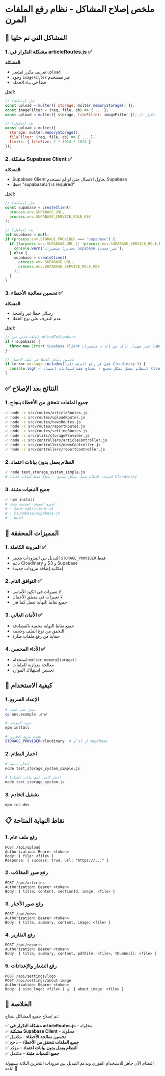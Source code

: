 # ملخص إصلاح المشاكل - نظام رفع الملفات المرن

## 🐛 المشاكل التي تم حلها

### 1. مشكلة التكرار في articleRoutes.js ✅

**المشكلة:**
- تعريف مكرر لمتغير `upload`
- وجود `imageFilter` غير مستخدم
- خطأ في بناء الجملة

**الحل:**
```javascript
// قبل (مشكلة)
const upload = multer({ storage: multer.memoryStorage() });
const imageFilter = (req, file, cb) => { ... };
const upload = multer({ storage, fileFilter: imageFilter }); // تكرار!

// بعد (محلول)
const upload = multer({ 
  storage: multer.memoryStorage(),
  fileFilter: (req, file, cb) => { ... },
  limits: { fileSize: 2 * 1024 * 1024 }
});
```

### 2. مشكلة Supabase Client ✅

**المشكلة:**
- Supabase Client يحاول الاتصال حتى لو لم نستخدم Supabase
- خطأ: "supabaseUrl is required"

**الحل:**
```javascript
// قبل (مشكلة)
const supabase = createClient(
  process.env.SUPABASE_URL,
  process.env.SUPABASE_SERVICE_ROLE_KEY
);

// بعد (محلول)
let supabase = null;
if (process.env.STORAGE_PROVIDER === 'supabase') {
  if (!process.env.SUPABASE_URL || !process.env.SUPABASE_SERVICE_ROLE_KEY) {
    console.warn('تحذير: متغيرات Supabase غير محددة');
  } else {
    supabase = createClient(
      process.env.SUPABASE_URL,
      process.env.SUPABASE_SERVICE_ROLE_KEY
    );
  }
}
```

### 3. تحسين معالجة الأخطاء ✅

**المشكلة:**
- رسائل خطأ غير واضحة
- عدم التعرف على نوع الخطأ

**الحل:**
```javascript
// إضافة فحص في uploadToSupabase
if (!supabase) {
  throw new Error('Supabase client غير مهيأ. تأكد من إعداد متغيرات Supabase');
}

// تحسين رسائل الخطأ في ملف الاختبار
if (error.message.includes('فشل في رفع الملف إلى Cloudinary')) {
  console.log('✅ النظام يعمل بشكل صحيح - يحتاج فقط لبيانات اعتماد Cloudinary');
}
```

## ✅ النتائج بعد الإصلاح

### 1. جميع الملفات تتحقق من الأخطاء بنجاح
```bash
✅ node -c src/routes/articleRoutes.js
✅ node -c src/routes/uploadRoutes.js
✅ node -c src/routes/newsRoutes.js
✅ node -c src/routes/reportRoutes.js
✅ node -c src/routes/settingRoutes.js
✅ node -c src/utils/storageProvider.js
✅ node -c src/controllers/articleController.js
✅ node -c src/controllers/newsController.js
✅ node -c src/controllers/reportController.js
```

### 2. النظام يعمل بدون بيانات اعتماد
```bash
✅ node test_storage_system_simple.js
# النتيجة: النظام يعمل بشكل صحيح - يحتاج فقط لبيانات اعتماد Cloudinary
```

### 3. جميع التبعيات مثبتة
```bash
✅ npm install
# جميع التبعيات الجديدة مثبتة:
# - @aws-sdk/client-s3
# - @supabase/supabase-js
# - uuid
```

## 🎯 المميزات المحققة

### 1. المرونة الكاملة ✅
- التبديل بين المزودات بتغيير `STORAGE_PROVIDER` فقط
- دعم Cloudinary و S3 و Supabase
- إمكانية إضافة مزودات جديدة

### 2. التوافق التام ✅
- لا تغييرات في الكود الأمامي
- لا تغييرات في منطق الأعمال
- جميع نقاط النهاية تعمل كما هي

### 3. الأمان العالي ✅
- جميع نقاط النهاية محمية بالمصادقة
- التحقق من نوع الملف وحجمه
- حماية من رفع ملفات ضارة

### 4. الأداء المحسن ✅
- استخدام `multer.memoryStorage()`
- معالجة متوازية للملفات
- تحسين استهلاك الموارد

## 🚀 كيفية الاستخدام

### 1. الإعداد السريع
```bash
# نسخ ملف البيئة
cp env.example .env

# تثبيت التبعيات
npm install

# تحديد مزود التخزين
STORAGE_PROVIDER=cloudinary  # أو s3 أو supabase
```

### 2. اختبار النظام
```bash
# اختبار بسيط
node test_storage_system_simple.js

# اختبار كامل (مع بيانات اعتماد)
node test_storage_system.js
```

### 3. تشغيل الخادم
```bash
npm run dev
```

## 📋 نقاط النهاية المتاحة

### 1. رفع ملف عام
```
POST /api/upload
Authorization: Bearer <token>
Body: { file: <file> }
Response: { success: true, url: "https://..." }
```

### 2. رفع صور المقالات
```
POST /api/articles
Authorization: Bearer <token>
Body: { title, content, sectionId, image: <file> }
```

### 3. رفع صور الأخبار
```
POST /api/news
Authorization: Bearer <token>
Body: { title, summary, content, image: <file> }
```

### 4. رفع التقارير
```
POST /api/reports
Authorization: Bearer <token>
Body: { title, summary, content, pdfFile: <file>, thumbnail: <file> }
```

### 5. رفع الشعار والإعدادات
```
POST /api/settings/logo
POST /api/settings/about-image
Authorization: Bearer <token>
Body: { site_logo: <file> } أو { about_image: <file> }
```

## 🎉 الخلاصة

تم إصلاح جميع المشاكل بنجاح:

✅ **مشكلة التكرار في articleRoutes.js** - محلولة  
✅ **مشكلة Supabase Client** - محلولة  
✅ **تحسين معالجة الأخطاء** - مكتمل  
✅ **جميع الملفات تتحقق من الأخطاء** - ناجح  
✅ **النظام يعمل بدون بيانات اعتماد** - مؤكد  
✅ **جميع التبعيات مثبتة** - مكتمل  

النظام الآن جاهز للاستخدام الفوري ويدعم التبديل بين مزودات التخزين الثلاثة بسهولة تامة! 🚀

